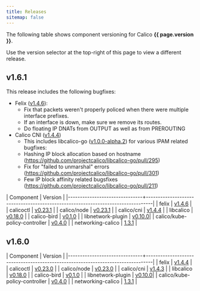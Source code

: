 ```yaml
---
title: Releases
sitemap: false 
---
```


The following table shows component versioning for Calico  **{{ page.version }}**.

Use the version selector at the top-right of this page to view a different release.

## v1.6.1

This release includes the following bugfixes: 

- Felix ([v1.4.6](https://github.com/projectcalico/felix/releases/tag/1.4.6)):
  - Fix that packets weren't properly policed when there were multiple interface prefixes.
  - If an interface is down, make sure we remove its routes.
  - Do floating IP DNATs from OUTPUT as well as from PREROUTING
- Calico CNI ([v1.4.4](https://github.com/projectcalico/cni-plugin/releases/tag/v1.4.4))
  - This includes libcalico-go ([v1.0.0-alpha.2](https://github.com/projectcalico/libcalico-go/releases/tag/v1.0.0-alpha.2)) for various IPAM related bugfixes:
  - Hashing IP block allocation based on hostname (https://github.com/projectcalico/libcalico-go/pull/295)
  - Fix for "failed to unmarshal" errors (https://github.com/projectcalico/libcalico-go/pull/301)
  - Few IP block affinity related bugsfixes (https://github.com/projectcalico/libcalico-go/pull/211)

| Component                     | Version                                                                         |
|-------------------------------+---------------------------------------------------------------------------------|
| felix                         | [v1.4.6](https://github.com/projectcalico/felix/releases/tag/1.4.6)             |
| calicoctl                     | [v0.23.1](https://github.com/projectcalico/calicoctl/releases/tag/v0.23.1)      |
| calico/node                   | [v0.23.1](https://github.com/projectcalico/calicoctl/releases/tag/v0.23.1)      |
| calico/cni                    | [v1.4.4](https://github.com/projectcalico/calico-cni/releases/tag/v1.4.4)       |
| libcalico                     | [v0.18.0](https://github.com/projectcalico/libcalico/releases/tag/v0.18.0)      |
| calico-bird                   | [v0.1.0](https://github.com/projectcalico/calico-bird/releases/tag/v0.1.0)      |
| libnetwork-plugin             | [v0.10.0](https://github.com/projectcalico/libnetwork-plugin/releases/tag/v0.10.0)|
| calico/kube-policy-controller | [v0.4.0](https://github.com/projectcalico/k8s-policy/releases/tag/v0.4.0)       |
| networking-calico             | [1.3.1](http://git.openstack.org/cgit/openstack/networking-calico/tag/?h=1.3.1) |


## v1.6.0

| Component                     | Version                                                                         |
|-------------------------------+---------------------------------------------------------------------------------|
| felix                         | [v1.4.4](https://github.com/projectcalico/felix/releases/tag/1.4.4)             |
| calicoctl                     | [v0.23.0](https://github.com/projectcalico/calicoctl/releases/tag/v0.23.0)      |
| calico/node                   | [v0.23.0](https://github.com/projectcalico/calicoctl/releases/tag/v0.23.0)      |
| calico/cni                    | [v1.4.3](https://github.com/projectcalico/calico-cni/releases/tag/v1.4.3)       |
| libcalico                     | [v0.18.0](https://github.com/projectcalico/libcalico/releases/tag/v0.18.0)      |
| calico-bird                   | [v0.1.0](https://github.com/projectcalico/calico-bird/releases/tag/v0.1.0)      |
| libnetwork-plugin             | [v0.10.0](https://github.com/projectcalico/libnetwork-plugin/releases/tag/v0.10.0)|
| calico/kube-policy-controller | [v0.4.0](https://github.com/projectcalico/k8s-policy/releases/tag/v0.4.0)       |
| networking-calico             | [1.3.1](http://git.openstack.org/cgit/openstack/networking-calico/tag/?h=1.3.1) |
